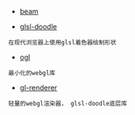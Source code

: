 
* [beam](https://github.com/doodlewind/beam)

* [glsl-doodle](https://github.com/akira-cn/glsl-doodle)
```
在现代浏览器上使用glsl着色器绘制形状
```

* [ogl](https://github.com/oframe/ogl)
```
最小化的webgl库
```

* [gl-renderer](https://github.com/akira-cn/gl-renderer)
```
轻量的webgl渲染器， glsl-doodle底层库
```